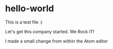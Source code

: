 # hello-world
This is a test file :)

Let's get this company started. We Rock IT!

I made a small change from within the Atom editor
